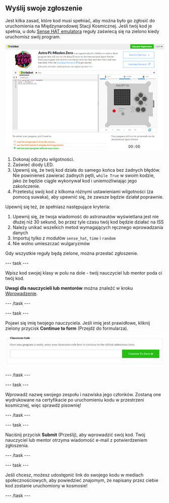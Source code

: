 ## Wyślij swoje zgłoszenie

Jest kilka zasad, które kod musi spełniać, aby można było go zgłosić do uruchomienia na Międzynarodowej Stacji Kosmicznej. Jeśli twój kod je spełnia, u dołu [Sense HAT emulatora](https://trinket.io/mission-zero) reguły zaświecą się na zielono kiedy uruchomisz swój program.

![Zrzut ekranu stron Trinketów Misji Zero pokazujących przycisk przesyłania i kryteria sprawdzają po lewej stronie. Dwie górne ("read humidity" and "use the LEDs") są pomarańczowym tekstem, dolne ("działające bezproblemowo") są zielone ](images/validation.png)

1. Dokonaj odczytu wilgotności.
1. Zaświeć diody LED.
1. Upewnij się, że twój kod działa do samego końca bez żadnych błędów. Nie powinieneś zawierać żadnych pętli, `while True` w swoim kodzie, jako że będzie ciągle wykonywał kod i uniemożliwiając jego zakończenie.
1. Przetestuj swój kod z kilkoma różnymi ustawieniami wilgotności (za pomocą suwaka), aby upewnić się, że zawsze będzie działał poprawnie.

Upewnij się też, że spełniasz następujące kryteria:

1. Upewnij się, że twoja wiadomość do astronautów wyświetlana jest nie dłużej niż 30 sekund, bo przez tyle czasu twój kod będzie działać na ISS
1. Należy unikać wszelkich metod wymagających ręcznego wprowadzania danych
1. Importuj tylko z modułów `sense_hat`, `time` i `random`
1. Nie wolno umieszczać wulgaryzmów

Gdy wszystkie reguły będą zielone, można przesłać zgłoszenie.

--- task ---

Wpisz kod swojej klasy w polu na dole - twój nauczyciel lub mentor poda ci twój kod.

**Uwagi dla nauczycieli lub mentorów** można znaleźć w kroku [Wprowadzenie](https://projects.raspberrypi.org/en/projects/astro-pi-mission-zero/1).

--- /task ---

--- task ---

Pojawi się imię twojego nauczyciela. Jeśli imię jest prawidłowe, kliknij zielony przycisk **Continue to form** (Przejdź do formularza).

![Przejdź do formularza](images/continue-to-form.png)

--- /task ---

--- task ---

Wprowadź nazwę swojego zespołu i nazwiska jego członków. Zostaną one wydrukowane na certyfikacie po uruchomieniu kodu w przestrzeni kosmicznej, więc sprawdź pisownię!

--- /task ---

--- task ---

Naciśnij przycisk **Submit** (Prześlij), aby wprowadzić swój kod. Twój nauczyciel lub mentor otrzyma wiadomość e-mail z potwierdzeniem zgłoszenia.

--- /task ---

--- task ---

Jeśli chcesz, możesz udostępnić link do swojego kodu w mediach społecznościowych, aby powiedzieć znajomym, że napisany przez ciebie kod zostanie uruchomiony w kosmosie!

--- /task ---
